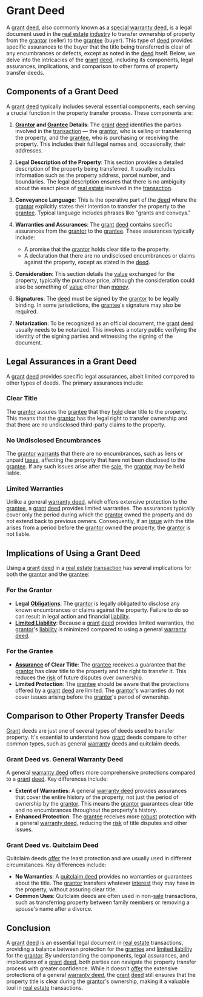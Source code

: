 # Grant Deed

A [grant](../g/grant.md) [deed](../d/deed.md), also commonly known as a [special warranty deed](../s/special_warranty_deed.md), is a legal document used in the [real estate](../r/real_estate.md) [industry](../i/industry.md) to transfer ownership of property from the [grantor](../g/grantor.md) (seller) to the [grantee](../g/grantee.md) (buyer). This type of [deed](../d/deed.md) provides specific assurances to the buyer that the title being transferred is clear of any encumbrances or defects, except as noted in the [deed](../d/deed.md) itself. Below, we delve into the intricacies of the [grant](../g/grant.md) [deed](../d/deed.md), including its components, legal assurances, implications, and comparison to other forms of property transfer deeds.

## Components of a Grant Deed

A [grant](../g/grant.md) [deed](../d/deed.md) typically includes several essential components, each serving a crucial function in the property transfer process. These components are:

1. **[Grantor](../g/grantor.md) and [Grantee](../g/grantee.md) Details**: The [grant](../g/grant.md) [deed](../d/deed.md) identifies the parties involved in the [transaction](../t/transaction.md) — the [grantor](../g/grantor.md), who is selling or transferring the property, and the [grantee](../g/grantee.md), who is purchasing or receiving the property. This includes their full legal names and, occasionally, their addresses.

2. **Legal Description of the Property**: This section provides a detailed description of the property being transferred. It usually includes information such as the property address, parcel number, and boundaries. The legal description ensures that there is no ambiguity about the exact piece of [real estate](../r/real_estate.md) involved in the [transaction](../t/transaction.md).

3. **Conveyance Language**: This is the operative part of the [deed](../d/deed.md) where the [grantor](../g/grantor.md) explicitly states their intention to transfer the property to the [grantee](../g/grantee.md). Typical language includes phrases like "grants and conveys."

4. **Warranties and Assurances**: The [grant](../g/grant.md) [deed](../d/deed.md) contains specific assurances from the [grantor](../g/grantor.md) to the [grantee](../g/grantee.md). These assurances typically include:
   - A promise that the [grantor](../g/grantor.md) holds clear title to the property.
   - A declaration that there are no undisclosed encumbrances or claims against the property, except as stated in the [deed](../d/deed.md).

5. **Consideration**: This section details the [value](../v/value.md) exchanged for the property, typically the purchase price, although the consideration could also be something of [value](../v/value.md) other than [money](../m/money.md).

6. **Signatures**: The [deed](../d/deed.md) must be signed by the [grantor](../g/grantor.md) to be legally binding. In some jurisdictions, the [grantee](../g/grantee.md)'s signature may also be required.

7. **Notarization**: To be recognized as an official document, the [grant](../g/grant.md) [deed](../d/deed.md) usually needs to be notarized. This involves a notary public verifying the identity of the signing parties and witnessing the signing of the document.

## Legal Assurances in a Grant Deed

A [grant](../g/grant.md) [deed](../d/deed.md) provides specific legal assurances, albeit limited compared to other types of deeds. The primary assurances include:

### Clear Title

The [grantor](../g/grantor.md) assures the [grantee](../g/grantee.md) that they [hold](../h/hold.md) clear title to the property. This means that the [grantor](../g/grantor.md) has the legal right to transfer ownership and that there are no undisclosed third-party claims to the property.

### No Undisclosed Encumbrances

The [grantor](../g/grantor.md) [warrants](../w/warrants_in_trading.md) that there are no encumbrances, such as liens or unpaid [taxes](../t/taxes.md), affecting the property that have not been disclosed to the [grantee](../g/grantee.md). If any such issues arise after the [sale](../s/sale.md), the [grantor](../g/grantor.md) may be held liable.

### Limited Warranties

Unlike a general [warranty deed](../w/warranty_deed.md), which offers extensive protection to the [grantee](../g/grantee.md), a [grant](../g/grant.md) [deed](../d/deed.md) provides limited warranties. The assurances typically cover only the period during which the [grantor](../g/grantor.md) owned the property and do not extend back to previous owners. Consequently, if an [issue](../i/issue.md) with the title arises from a period before the [grantor](../g/grantor.md) owned the property, the [grantor](../g/grantor.md) is not liable.

## Implications of Using a Grant Deed

Using a [grant](../g/grant.md) [deed](../d/deed.md) in a [real estate](../r/real_estate.md) [transaction](../t/transaction.md) has several implications for both the [grantor](../g/grantor.md) and the [grantee](../g/grantee.md):

### For the Grantor

- **Legal [Obligations](../o/obligation.md)**: The [grantor](../g/grantor.md) is legally obligated to disclose any known encumbrances or claims against the property. Failure to do so can result in legal action and financial [liability](../l/liability.md).
- **[Limited Liability](../l/limited_liability.md)**: Because a [grant](../g/grant.md) [deed](../d/deed.md) provides limited warranties, the [grantor](../g/grantor.md)'s [liability](../l/liability.md) is minimized compared to using a general [warranty deed](../w/warranty_deed.md).

### For the Grantee

- **[Assurance](../a/assurance.md) of Clear Title**: The [grantee](../g/grantee.md) receives a guarantee that the [grantor](../g/grantor.md) has clear title to the property and the right to transfer it. This reduces the [risk](../r/risk.md) of future disputes over ownership.
- **Limited Protection**: The [grantee](../g/grantee.md) should be aware that the protections offered by a [grant](../g/grant.md) [deed](../d/deed.md) are limited. The [grantor](../g/grantor.md)'s warranties do not cover issues arising before the [grantor](../g/grantor.md)'s period of ownership.

## Comparison to Other Property Transfer Deeds

[Grant](../g/grant.md) deeds are just one of several types of deeds used to transfer property. It's essential to understand how [grant](../g/grant.md) deeds compare to other common types, such as general [warranty](../w/warranty.md) deeds and quitclaim deeds.

### Grant Deed vs. General Warranty Deed

A general [warranty deed](../w/warranty_deed.md) offers more comprehensive protections compared to a [grant](../g/grant.md) [deed](../d/deed.md). Key differences include:

- **Extent of Warranties**: A general [warranty deed](../w/warranty_deed.md) provides assurances that cover the entire history of the property, not just the period of ownership by the [grantor](../g/grantor.md). This means the [grantor](../g/grantor.md) guarantees clear title and no encumbrances throughout the property's history.
- **Enhanced Protection**: The [grantee](../g/grantee.md) receives more [robust](../r/robust.md) protection with a general [warranty deed](../w/warranty_deed.md), reducing the [risk](../r/risk.md) of title disputes and other issues.

### Grant Deed vs. Quitclaim Deed

Quitclaim deeds [offer](../o/offer.md) the least protection and are usually used in different circumstances. Key differences include:

- **No Warranties**: A [quitclaim deed](../q/quitclaim_deed.md) provides no warranties or guarantees about the title. The [grantor](../g/grantor.md) transfers whatever [interest](../i/interest.md) they may have in the property, without assuring clear title.
- **Common Uses**: Quitclaim deeds are often used in non-[sale](../s/sale.md) transactions, such as transferring property between family members or removing a spouse's name after a divorce.

## Conclusion

A [grant](../g/grant.md) [deed](../d/deed.md) is an essential legal document in [real estate](../r/real_estate.md) transactions, providing a balance between protection for the [grantee](../g/grantee.md) and [limited liability](../l/limited_liability.md) for the [grantor](../g/grantor.md). By understanding the components, legal assurances, and implications of a [grant](../g/grant.md) [deed](../d/deed.md), both parties can navigate the property transfer process with greater confidence. While it doesn't [offer](../o/offer.md) the extensive protections of a general [warranty deed](../w/warranty_deed.md), the [grant](../g/grant.md) [deed](../d/deed.md) still ensures that the property title is clear during the [grantor](../g/grantor.md)'s ownership, making it a valuable tool in [real estate](../r/real_estate.md) transactions.